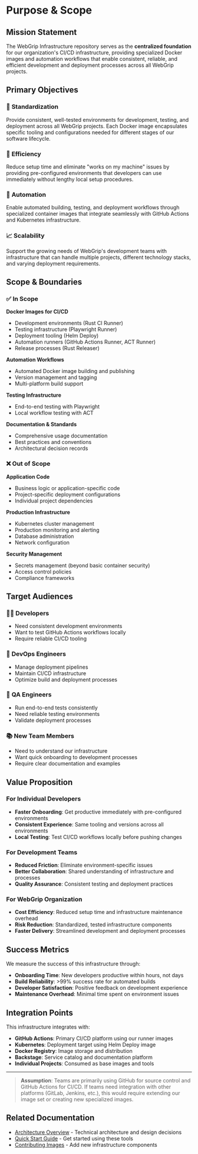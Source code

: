 # Purpose & Scope

## Mission Statement

The WebGrip Infrastructure repository serves as the **centralized foundation** for our organization's CI/CD infrastructure, providing specialized Docker images and automation workflows that enable consistent, reliable, and efficient development and deployment processes across all WebGrip projects.

## Primary Objectives

### 🎯 **Standardization**
Provide consistent, well-tested environments for development, testing, and deployment across all WebGrip projects. Each Docker image encapsulates specific tooling and configurations needed for different stages of our software lifecycle.

### 🚀 **Efficiency** 
Reduce setup time and eliminate "works on my machine" issues by providing pre-configured environments that developers can use immediately without lengthy local setup procedures.

### 🔧 **Automation**
Enable automated building, testing, and deployment workflows through specialized container images that integrate seamlessly with GitHub Actions and Kubernetes infrastructure.

### 📈 **Scalability**
Support the growing needs of WebGrip's development teams with infrastructure that can handle multiple projects, different technology stacks, and varying deployment requirements.

## Scope & Boundaries

### ✅ **In Scope**

**Docker Images for CI/CD**
- Development environments (Rust CI Runner)
- Testing infrastructure (Playwright Runner)
- Deployment tooling (Helm Deploy)
- Automation runners (GitHub Actions Runner, ACT Runner)
- Release processes (Rust Releaser)

**Automation Workflows**
- Automated Docker image building and publishing
- Version management and tagging
- Multi-platform build support

**Testing Infrastructure**
- End-to-end testing with Playwright
- Local workflow testing with ACT

**Documentation & Standards**
- Comprehensive usage documentation
- Best practices and conventions
- Architectural decision records

### ❌ **Out of Scope**

**Application Code**
- Business logic or application-specific code
- Project-specific deployment configurations
- Individual project dependencies

**Production Infrastructure**
- Kubernetes cluster management
- Production monitoring and alerting
- Database administration
- Network configuration

**Security Management**
- Secrets management (beyond basic container security)
- Access control policies
- Compliance frameworks

## Target Audiences

### 👨‍💻 **Developers**
- Need consistent development environments
- Want to test GitHub Actions workflows locally
- Require reliable CI/CD tooling

### 🔧 **DevOps Engineers**  
- Manage deployment pipelines
- Maintain CI/CD infrastructure
- Optimize build and deployment processes

### 🧪 **QA Engineers**
- Run end-to-end tests consistently
- Need reliable testing environments
- Validate deployment processes

### 📚 **New Team Members**
- Need to understand our infrastructure
- Want quick onboarding to development processes
- Require clear documentation and examples

## Value Proposition

### For Individual Developers
- **Faster Onboarding**: Get productive immediately with pre-configured environments
- **Consistent Experience**: Same tooling and versions across all environments
- **Local Testing**: Test CI/CD workflows locally before pushing changes

### For Development Teams
- **Reduced Friction**: Eliminate environment-specific issues
- **Better Collaboration**: Shared understanding of infrastructure and processes
- **Quality Assurance**: Consistent testing and deployment practices

### For WebGrip Organization
- **Cost Efficiency**: Reduced setup time and infrastructure maintenance overhead
- **Risk Reduction**: Standardized, tested infrastructure components
- **Faster Delivery**: Streamlined development and deployment processes

## Success Metrics

We measure the success of this infrastructure through:

- **Onboarding Time**: New developers productive within hours, not days
- **Build Reliability**: >99% success rate for automated builds
- **Developer Satisfaction**: Positive feedback on development experience
- **Maintenance Overhead**: Minimal time spent on environment issues

## Integration Points

This infrastructure integrates with:

- **GitHub Actions**: Primary CI/CD platform using our runner images
- **Kubernetes**: Deployment target using Helm Deploy image  
- **Docker Registry**: Image storage and distribution
- **Backstage**: Service catalog and documentation platform
- **Individual Projects**: Consumed as base images and tools

---

> **Assumption**: Teams are primarily using GitHub for source control and GitHub Actions for CI/CD. If teams need integration with other platforms (GitLab, Jenkins, etc.), this would require extending our image set or creating new specialized images.

## Related Documentation

- [Architecture Overview](architecture.md) - Technical architecture and design decisions
- [Quick Start Guide](quick-start.md) - Get started using these tools
- [Contributing Images](../operations/contributing-images.md) - Add new infrastructure components